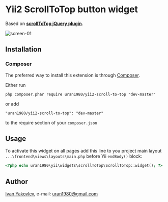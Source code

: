 # Yii2 ScrollToTop button widget

Based on **[scrollToTop jQuery plugin](https://github.com/geniuscarrier/scrollToTop)**.

![screen-01](https://cloud.githubusercontent.com/assets/1616795/6542894/d168c710-c510-11e4-899c-ae6ec8cfed6b.png)

## Installation


### Composer

The preferred way to install this extension is through [Composer](http://getcomposer.org/).

Either run

```
php composer.phar require uran1980/yii2-scroll-to-top "dev-master"
```

or add

```
"uran1980/yii2-scroll-to-top": "dev-master"
```

to the require section of your ```composer.json```


## Usage

To activate this widget on all pages add this line to you project main layout ```...\frontend\views\layouts\main.php``` before Yii ```endBody()``` block:

```php
<?php echo uran1980\yii\widgets\scrollToTop\ScrollToTop::widget(); ?>
```


## Author

[Ivan Yakovlev](https://github.com/uran1980/), e-mail: [uran1980@gmail.com](mailto:uran1980@gmail.com)

